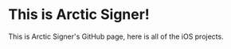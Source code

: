 <h1> <centre> <strong>This is Arctic Signer!</strong> </centre> </h1>
<p>
  This is Arctic Signer's GitHub page, here is all of the iOS projects.
</p>

